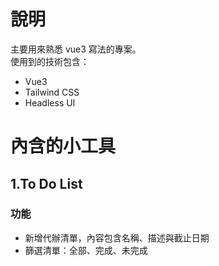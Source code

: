 # 說明

主要用來熟悉 vue3 寫法的專案。  
使用到的技術包含：

- Vue3
- Tailwind CSS
- Headless UI

# 內含的小工具

## 1.To Do List

### 功能

- 新增代辦清單，內容包含名稱、描述與截止日期
- 篩選清單：全部、完成、未完成
